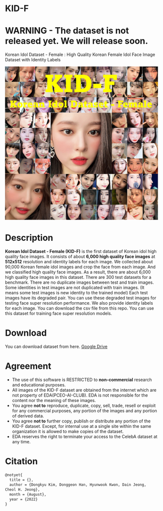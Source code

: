 # KID-F
# **WARNING** - The dataset is not released yet. We will release soon.

Korean Idol Dataset - Female : High Quality Korean Female Idol Face Image Dataset with Identity Labels

![thumbnail](./resources/thumbnail.png)

# Description
**Korean Idol Dataset - Female (KID-F)** is the first dataset of Korean idol high quality face images. It consists of about **6,000 high quality face images** at **512x512** resolution and identity labels for each image.
We collected about 90,000 Korean female idol images and crop the face from each image. And we classified high quality face images. As a result, there are about 6,000 high quality face images in this dataset. 
There are 300 test datasets for a benchmark. There are no duplicate images between test and train images. Some identities in test images are not duplicated with train images. (It means some test images is new identity to the trained model) Each test images have its degraded pair. You can use these degraded test images for testing face super resolution performance. 
We also provide identity labels for each image. You can download the csv file from this repo.
You can use this dataset for training face super resolution models.

# Download
You can download dataset from here.
[Google Drive]()

# Agreement
- The use of this software is RESTRICTED to **non-commercial** research and educational purposes.
- All images of the KID-F dataset are obtained from the internet which are not property of EDA(PCEO-AI-CLUB). EDA is not responsible for the content nor the meaning of these images.
- You agree **not to** reproduce, duplicate, copy, sell, trade, resell or exploit for any commercial purposes, any portion of the images and any portion of derived data.
- You agree **not to** further copy, publish or distribute any portion of the KID-F dataset. Except, for internal use at a single site within the same organization it is allowed to make copies of the dataset.
- EDA reserves the right to terminate your access to the CelebA dataset at any time.

# Citation
```
@notyet{
  title = {},
  author = {Dongkyu Kim, Donggeon Han, Hyunwook Kwon, Dain Jeong, Cheol H. Jeong},
  month = {August},
  year = {2022}
}
```
